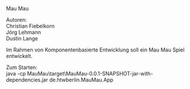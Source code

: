 Mau Mau

Autoren: \
Christian Fiebelkorn \
Jörg Lehmann \
Dustin Lange

Im Rahmen von Komponentenbasierte Entwicklung soll ein Mau Mau Spiel entwickelt.

Zum Starten:\
java -cp MauMau\target\MauMau-0.0.1-SNAPSHOT-jar-with-dependencies.jar de.htwberlin.MauMau.App

